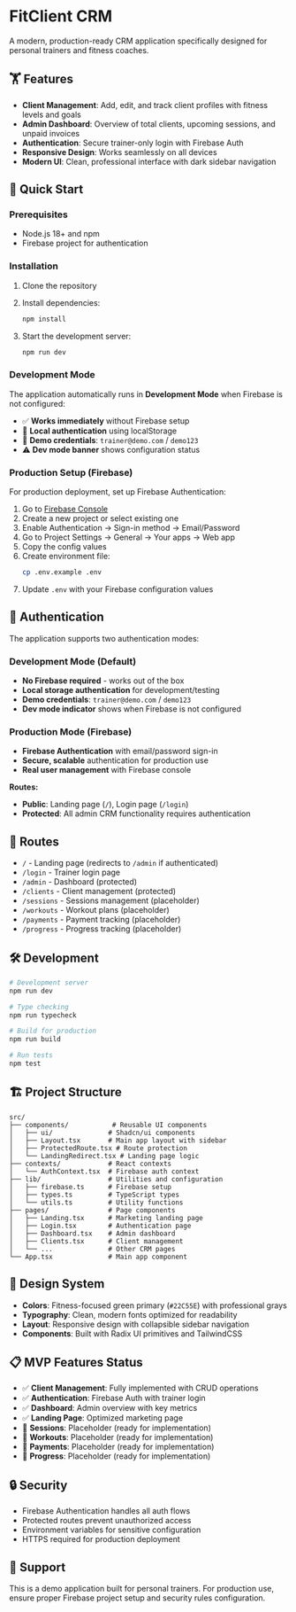 # FitClient CRM

A modern, production-ready CRM application specifically designed for personal trainers and fitness coaches.

## 🏋️ Features

- **Client Management**: Add, edit, and track client profiles with fitness levels and goals
- **Admin Dashboard**: Overview of total clients, upcoming sessions, and unpaid invoices
- **Authentication**: Secure trainer-only login with Firebase Auth
- **Responsive Design**: Works seamlessly on all devices
- **Modern UI**: Clean, professional interface with dark sidebar navigation

## 🚀 Quick Start

### Prerequisites

- Node.js 18+ and npm
- Firebase project for authentication

### Installation

1. Clone the repository
2. Install dependencies:

   ```bash
   npm install
   ```

3. Start the development server:
   ```bash
   npm run dev
   ```

### Development Mode

The application automatically runs in **Development Mode** when Firebase is not configured:

- ✅ **Works immediately** without Firebase setup
- 🔐 **Local authentication** using localStorage
- 📧 **Demo credentials**: `trainer@demo.com` / `demo123`
- ⚠️ **Dev mode banner** shows configuration status

### Production Setup (Firebase)

For production deployment, set up Firebase Authentication:

1. Go to [Firebase Console](https://console.firebase.google.com/)
2. Create a new project or select existing one
3. Enable Authentication → Sign-in method → Email/Password
4. Go to Project Settings → General → Your apps → Web app
5. Copy the config values
6. Create environment file:
   ```bash
   cp .env.example .env
   ```
7. Update `.env` with your Firebase configuration values

## 🔐 Authentication

The application supports two authentication modes:

### Development Mode (Default)

- **No Firebase required** - works out of the box
- **Local storage authentication** for development/testing
- **Demo credentials**: `trainer@demo.com` / `demo123`
- **Dev mode indicator** shows when Firebase is not configured

### Production Mode (Firebase)

- **Firebase Authentication** with email/password sign-in
- **Secure, scalable** authentication for production use
- **Real user management** with Firebase console

**Routes:**

- **Public**: Landing page (`/`), Login page (`/login`)
- **Protected**: All admin CRM functionality requires authentication

## 📱 Routes

- `/` - Landing page (redirects to `/admin` if authenticated)
- `/login` - Trainer login page
- `/admin` - Dashboard (protected)
- `/clients` - Client management (protected)
- `/sessions` - Sessions management (placeholder)
- `/workouts` - Workout plans (placeholder)
- `/payments` - Payment tracking (placeholder)
- `/progress` - Progress tracking (placeholder)

## 🛠️ Development

```bash
# Development server
npm run dev

# Type checking
npm run typecheck

# Build for production
npm run build

# Run tests
npm test
```

## 🏗️ Project Structure

```
src/
├── components/           # Reusable UI components
│   ├── ui/              # Shadcn/ui components
│   ├── Layout.tsx       # Main app layout with sidebar
│   ├── ProtectedRoute.tsx # Route protection
│   └── LandingRedirect.tsx # Landing page logic
├── contexts/            # React contexts
│   └── AuthContext.tsx  # Firebase auth context
├── lib/                 # Utilities and configuration
│   ├── firebase.ts      # Firebase setup
│   ├── types.ts         # TypeScript types
│   └── utils.ts         # Utility functions
├── pages/               # Page components
│   ├── Landing.tsx      # Marketing landing page
│   ├── Login.tsx        # Authentication page
│   ├── Dashboard.tsx    # Admin dashboard
│   ├── Clients.tsx      # Client management
│   └── ...              # Other CRM pages
└── App.tsx              # Main app component
```

## 🎨 Design System

- **Colors**: Fitness-focused green primary (`#22C55E`) with professional grays
- **Typography**: Clean, modern fonts optimized for readability
- **Layout**: Responsive design with collapsible sidebar navigation
- **Components**: Built with Radix UI primitives and TailwindCSS

## 📋 MVP Features Status

- ✅ **Client Management**: Fully implemented with CRUD operations
- ✅ **Authentication**: Firebase Auth with trainer login
- ✅ **Dashboard**: Admin overview with key metrics
- ✅ **Landing Page**: Optimized marketing page
- 🔄 **Sessions**: Placeholder (ready for implementation)
- 🔄 **Workouts**: Placeholder (ready for implementation)
- 🔄 **Payments**: Placeholder (ready for implementation)
- 🔄 **Progress**: Placeholder (ready for implementation)

## 🔒 Security

- Firebase Authentication handles all auth flows
- Protected routes prevent unauthorized access
- Environment variables for sensitive configuration
- HTTPS required for production deployment

## 📧 Support

This is a demo application built for personal trainers. For production use, ensure proper Firebase project setup and security rules configuration.
